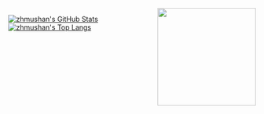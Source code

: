 [GITHUB_PROFILE]: https://github.com/zhmushan
[GITHUB_STATS_SRC]: https://github-readme-stats.vercel.app/api?username=zhmushan&show_icons=true
[GITHUB_LANG_SRC]: https://github-readme-stats.vercel.app/api/top-langs/?username=zhmushan&layout=compact

<img src="https://raw.githubusercontent.com/zhmushan/zhmushan/master/木杉.png" align="right" width="200" />

[![zhmushan's GitHub Stats][GITHUB_STATS_SRC]][GITHUB_PROFILE] [![zhmushan's Top Langs][GITHUB_LANG_SRC]][GITHUB_PROFILE]
